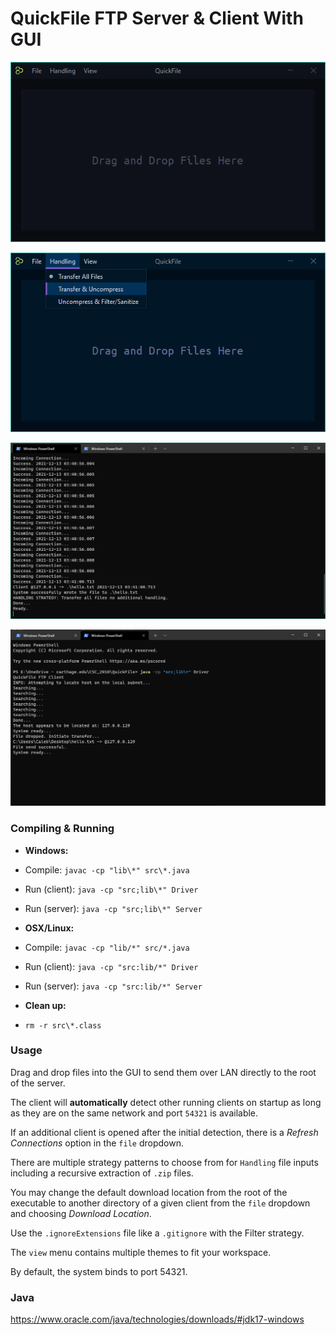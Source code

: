 # QuickFile FTP Server & Client With GUI

![gui_example](https://github.com/Mindstormer-0/QuickFile/blob/main/screenshots/gui_example.png?raw=true)

![gui_example2](https://github.com/Mindstormer-0/QuickFile/blob/main/screenshots/gui_example2.png?raw=true)

![server_example](https://github.com/Mindstormer-0/QuickFile/blob/main/screenshots/server_example.png?raw=true)

![client_example](https://github.com/Mindstormer-0/QuickFile/blob/main/screenshots/client_example.png?raw=true)

### Compiling & Running

- **Windows:**
- Compile: ```javac -cp "lib\*" src\*.java```
- Run (client): ```java -cp "src;lib\*" Driver```
- Run (server): ```java -cp "src;lib\*" Server```

- **OSX/Linux:**
- Compile: ```javac -cp "lib/*" src/*.java```
- Run (client): ```java -cp "src:lib/*" Driver```
- Run (server): ```java -cp "src:lib/*" Server```

- **Clean up:**
- ```rm -r src\*.class```

### Usage

Drag and drop files into the GUI to send them over LAN directly to the root of the server.

The client will **automatically** detect other running clients on startup as long as they are on the same network and port `54321` is available.

If an additional client is opened after the initial detection, there is a *Refresh Connections* option in the `file` dropdown.

There are multiple strategy patterns to choose from for `Handling` file inputs including
a recursive extraction of `.zip` files.

You may change the default download location from the root of the executable to another directory of a given client from the `file` dropdown and choosing *Download Location*.

Use the `.ignoreExtensions` file like a `.gitignore` with the Filter strategy.

The `view` menu contains multiple themes to fit your workspace.

By default, the system binds to port 54321.

### Java

https://www.oracle.com/java/technologies/downloads/#jdk17-windows
